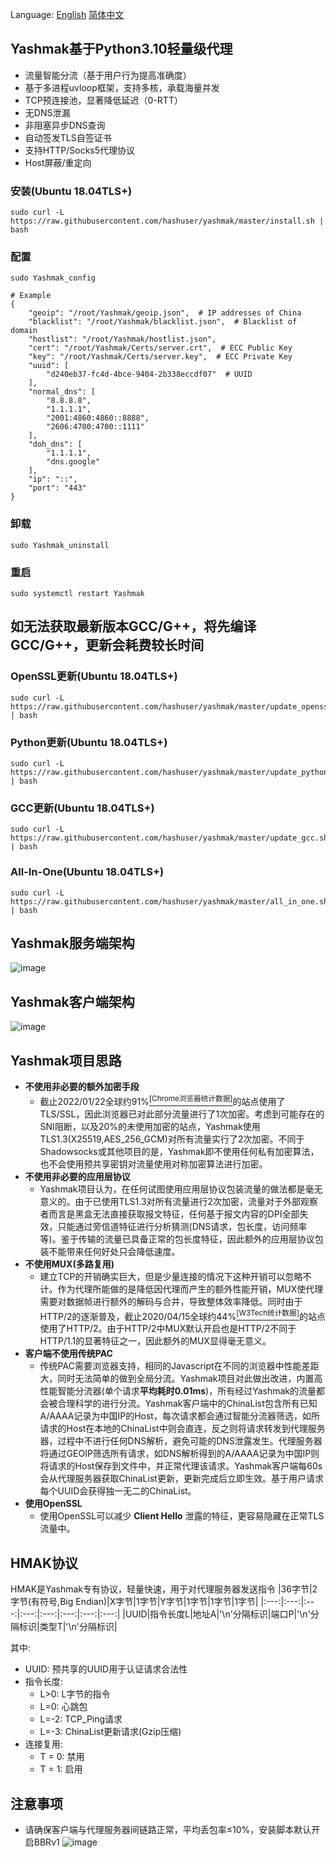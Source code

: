 Language: [English](https://github.com/hashuser/yashmak/blob/master/README_en.md) [简体中文](https://github.com/hashuser/yashmak/blob/master/README.md)
## Yashmak基于Python3.10轻量级代理
* 流量智能分流（基于用户行为提高准确度）
* 基于多进程uvloop框架，支持多核，承载海量并发
* TCP预连接池，显著降低延迟（0-RTT）
* 无DNS泄漏
* 非阻塞异步DNS查询
* 自动签发TLS自签证书
* 支持HTTP/Socks5代理协议
* Host屏蔽/重定向

### 安装(Ubuntu 18.04TLS+)
```
sudo curl -L https://raw.githubusercontent.com/hashuser/yashmak/master/install.sh | bash
``` 
### 配置
```
sudo Yashmak_config
```
```shell
# Example
{
    "geoip": "/root/Yashmak/geoip.json",  # IP addresses of China
    "blacklist": "/root/Yashmak/blacklist.json",  # Blacklist of domain
    "hostlist": "/root/Yashmak/hostlist.json",
    "cert": "/root/Yashmak/Certs/server.crt",  # ECC Public Key
    "key": "/root/Yashmak/Certs/server.key",  # ECC Private Key
    "uuid": [
        "d240eb37-fc4d-4bce-9404-2b338eccdf07"  # UUID
    ],
    "normal_dns": [
        "8.8.8.8",
        "1.1.1.1",
        "2001:4860:4860::8888",
        "2606:4700:4700::1111"
    ],
    "doh_dns": [
        "1.1.1.1",
        "dns.google"
    ],
    "ip": "::",
    "port": "443"
}
```
### 卸载
```
sudo Yashmak_uninstall
```
### 重启
```
sudo systemctl restart Yashmak
```

## 如无法获取最新版本GCC/G++，将先编译GCC/G++，更新会耗费较长时间

### OpenSSL更新(Ubuntu 18.04TLS+)
```
sudo curl -L https://raw.githubusercontent.com/hashuser/yashmak/master/update_openssl.sh | bash
``` 
### Python更新(Ubuntu 18.04TLS+)
```
sudo curl -L https://raw.githubusercontent.com/hashuser/yashmak/master/update_python.sh | bash
```
### GCC更新(Ubuntu 18.04TLS+)
```
sudo curl -L https://raw.githubusercontent.com/hashuser/yashmak/master/update_gcc.sh | bash
```
### All-In-One(Ubuntu 18.04TLS+)
```
sudo curl -L https://raw.githubusercontent.com/hashuser/yashmak/master/all_in_one.sh | bash
```
## Yashmak服务端架构
![image](https://github.com/hashuser/yashmak/raw/master/recourse/server.png)
## Yashmak客户端架构
![image](https://github.com/hashuser/yashmak/raw/master/recourse/local.png)
## Yashmak项目思路
* **不使用非必要的额外加密手段**
  * 截止2022/01/22全球约91%[<sup>[Chrome浏览器统计数据]</sup>](https://transparencyreport.google.com/https)的站点使用了TLS/SSL，因此浏览器已对此部分流量进行了1次加密。考虑到可能存在的SNI阻断，以及20%的未使用加密的站点，Yashmak使用TLS1.3(X25519,AES_256_GCM)对所有流量实行了2次加密。不同于Shadowsocks或其他项目的是，Yashmak即不使用任何私有加密算法，也不会使用预共享密钥对流量使用对称加密算法进行加密。
* **不使用非必要的应用层协议**
  * Yashmak项目认为，在任何试图使用应用层协议包装流量的做法都是毫无意义的。由于已使用TLS1.3对所有流量进行2次加密，流量对于外部观察者而言是黑盒无法直接获取报文特征，任何基于报文内容的DPI全部失效，只能通过旁信道特征进行分析猜测(DNS请求，包长度，访问频率等)。鉴于传输的流量已具备正常的包长度特征，因此额外的应用层协议包装不能带来任何好处只会降低速度。
* **不使用MUX(多路复用)**
  * 建立TCP的开销确实巨大，但是少量连接的情况下这种开销可以忽略不计。作为代理所能做的是降低因代理而产生的额外性能开销，MUX使代理需要对数据帧进行额外的解码与合并，导致整体效率降低。同时由于HTTP/2的逐渐普及，截止2020/04/15全球约44%[<sup>[W3Tech统计数据]</sup>](https://w3techs.com/technologies/details/ce-http2)的站点使用了HTTP/2。由于HTTP/2中MUX默认开启也是HTTP/2不同于HTTP/1.1的显著特征之一，因此额外的MUX显得毫无意义。
* **客户端不使用传统PAC**
  * 传统PAC需要浏览器支持，相同的Javascript在不同的浏览器中性能差距大，同时无法简单的做到全局分流。Yashmak项目对此做出改进，内置高性能智能分流器(单个请求**平均耗时0.01ms**)，所有经过Yashmak的流量都会被合理科学的进行分流。Yashmak客户端中的ChinaList包含所有已知A/AAAA记录为中国IP的Host，每次请求都会通过智能分流器筛选，如所请求的Host在本地的ChinaList中则会直连，反之则将请求转发到代理服务器，过程中不进行任何DNS解析，避免可能的DNS泄露发生。代理服务器将通过GEOIP筛选所有请求，如DNS解析得到的A/AAAA记录为中国IP则将请求的Host保存到文件中，并正常代理该请求。Yashmak客户端每60s会从代理服务器获取ChinaList更新，更新完成后立即生效。基于用户请求每个UUID会获得独一无二的ChinaList。
* **使用OpenSSL**
  * 使用OpenSSL可以减少 **Client Hello** 泄露的特征，更容易隐藏在正常TLS流量中。
## HMAK协议
HMAK是Yashmak专有协议，轻量快速，用于对代理服务器发送指令
|36字节|2字节(有符号,Big Endian)|X字节|1字节|Y字节|1字节|1字节|1字节|
|:---:|:---:|:---:|:---:|:---:|:---:|:---:|:---:|
|UUID|指令长度L|地址A|'\n'分隔标识|端口P|'\n'分隔标识|类型T|'\n'分隔标识|

其中:
* UUID: 预共享的UUID用于认证请求合法性
* 指令长度:
  * L>0: L字节的指令
  * L=0: 心跳包
  * L=-2: TCP_Ping请求
  * L=-3: ChinaList更新请求(Gzip压缩)
* 连接复用:
  * T = 0: 禁用
  * T = 1: 启用
## 注意事项
* 请确保客户端与代理服务器间链路正常，平均丢包率≤10%，安装脚本默认开启BBRv1
![image](https://raw.githubusercontent.com/hashuser/yashmak/master/recourse/2020-04-19%20132834.png)
